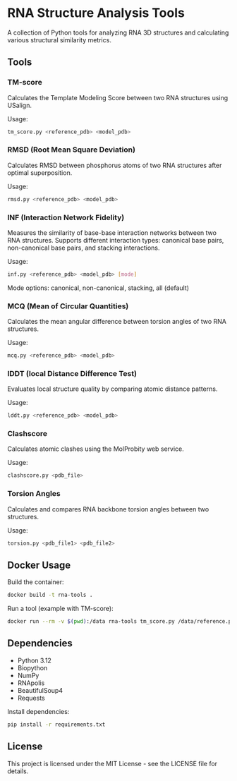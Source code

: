 # RNA Structure Analysis Tools

A collection of Python tools for analyzing RNA 3D structures and calculating various structural similarity metrics.

## Tools

### TM-score

Calculates the Template Modeling Score between two RNA structures using USalign.

Usage:

```bash
tm_score.py <reference_pdb> <model_pdb>
```

### RMSD (Root Mean Square Deviation)

Calculates RMSD between phosphorus atoms of two RNA structures after optimal superposition.

Usage:

```bash
rmsd.py <reference_pdb> <model_pdb>
```

### INF (Interaction Network Fidelity)

Measures the similarity of base-base interaction networks between two RNA structures.
Supports different interaction types: canonical base pairs, non-canonical base pairs, and stacking interactions.

Usage:

```bash
inf.py <reference_pdb> <model_pdb> [mode]
```

Mode options: canonical, non-canonical, stacking, all (default)

### MCQ (Mean of Circular Quantities)

Calculates the mean angular difference between torsion angles of two RNA structures.

Usage:

```bash
mcq.py <reference_pdb> <model_pdb>
```

### lDDT (local Distance Difference Test)

Evaluates local structure quality by comparing atomic distance patterns.

Usage:

```bash
lddt.py <reference_pdb> <model_pdb>
```

### Clashscore

Calculates atomic clashes using the MolProbity web service.

Usage:

```bash
clashscore.py <pdb_file>
```

### Torsion Angles

Calculates and compares RNA backbone torsion angles between two structures.

Usage:

```bash
torsion.py <pdb_file1> <pdb_file2>
```

## Docker Usage

Build the container:

```bash
docker build -t rna-tools .
```

Run a tool (example with TM-score):

```bash
docker run --rm -v $(pwd):/data rna-tools tm_score.py /data/reference.pdb /data/model.pdb
```

## Dependencies

- Python 3.12
- Biopython
- NumPy
- RNApolis
- BeautifulSoup4
- Requests

Install dependencies:

```bash
pip install -r requirements.txt
```

## License

This project is licensed under the MIT License - see the LICENSE file for details.
